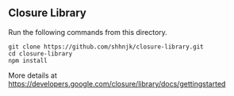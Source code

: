 ## Closure Library

Run the following commands from this directory.

```
git clone https://github.com/shhnjk/closure-library.git
cd closure-library
npm install
```

More details at https://developers.google.com/closure/library/docs/gettingstarted

